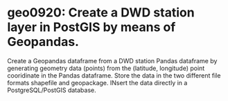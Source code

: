# geo0920: Create a DWD station layer in PostGIS by means of Geopandas.

Create a Geopandas dataframe from a DWD station Pandas dataframe by generating geometry data (points) from the (latitude, longitude) point cooridinate in the Pandas dataframe. Store the data in the two different file formats shapefile and geopackage. INsert the data directly in a PostgreSQL/PostGIS database. 
